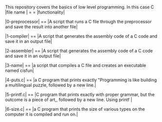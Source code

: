 This repository covers the basics of low level programming. In this case C
|file name | = = |functionality|

|0-preprocessor| == |A script that runs a C file through the preprocessor and save the result into another file|

|1-compiler| == |A script that generates the assembly code of a C code and save it in an output file|

|2-assembler| == |A script that generates the assembly code of a C code and save it in an output file|

|3-name| == |a script that compiles a C file and creates an executable named cisfun|

|4-puts.c| == |a C program that prints exactly "Programming is like building a multilingual puzzle, followed by a new line.|

|5-printf.c| == |C program that prints exactly with proper grammar, but the outcome is a piece of art,, followed by a new line. Using printf |

|6-size.c| == |a C program that prints the size of various types on the computer it is compiled and run on.|